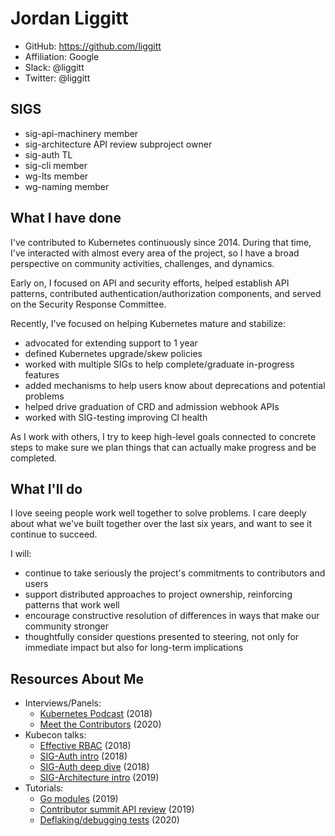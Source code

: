 # Jordan Liggitt

- GitHub: https://github.com/liggitt
- Affiliation: Google
- Slack: @liggitt
- Twitter: @liggitt

## SIGS

- sig-api-machinery member
- sig-architecture API review subproject owner
- sig-auth TL
- sig-cli member
- wg-lts member
- wg-naming member

## What I have done

I've contributed to Kubernetes continuously since 2014.
During that time, I've interacted with almost every area of the project,
so I have a broad perspective on community activities, challenges, and dynamics.

Early on, I focused on API and security efforts,
helped establish API patterns, contributed authentication/authorization components,
and served on the Security Response Committee.

Recently, I've focused on helping Kubernetes mature and stabilize:
* advocated for extending support to 1 year
* defined Kubernetes upgrade/skew policies
* worked with multiple SIGs to help complete/graduate in-progress features
* added mechanisms to help users know about deprecations and potential problems
* helped drive graduation of CRD and admission webhook APIs
* worked with SIG-testing improving CI health

As I work with others, I try to keep high-level goals connected to concrete steps
to make sure we plan things that can actually make progress and be completed.

## What I'll do

I love seeing people work well together to solve problems.
I care deeply about what we've built together over the last six years,
and want to see it continue to succeed.

I will:

* continue to take seriously the project's commitments to contributors and users
* support distributed approaches to project ownership, reinforcing patterns that work well
* encourage constructive resolution of differences in ways that make our community stronger
* thoughtfully consider questions presented to steering, not only for immediate impact but also for long-term implications

## Resources About Me

- Interviews/Panels:
  - [Kubernetes Podcast](https://overcast.fm/+MqPlBo-k0/10:33) (2018)
  - [Meet the Contributors](https://www.youtube.com/watch?v=yfazOaU6dSo) (2020)
- Kubecon talks:
  - [Effective RBAC](https://www.youtube.com/watch?v=Nw1ymxcLIDI) (2018)
  - [SIG-Auth intro](https://www.youtube.com/watch?v=kHglGZSoCtM) (2018)
  - [SIG-Auth deep dive](https://www.youtube.com/watch?v=ok1MYAEnU1Y) (2018)
  - [SIG-Architecture intro](https://www.youtube.com/watch?v=OF5816TYoyA#t=310) (2019)
- Tutorials:
  - [Go modules](https://www.youtube.com/watch?v=OrMA16ASz2U) (2019)
  - [Contributor summit API review](https://www.youtube.com/watch?v=faRARV3C7Fk) (2019)
  - [Deflaking/debugging tests](https://youtu.be/Ewp8LNY_qTg) (2020)
